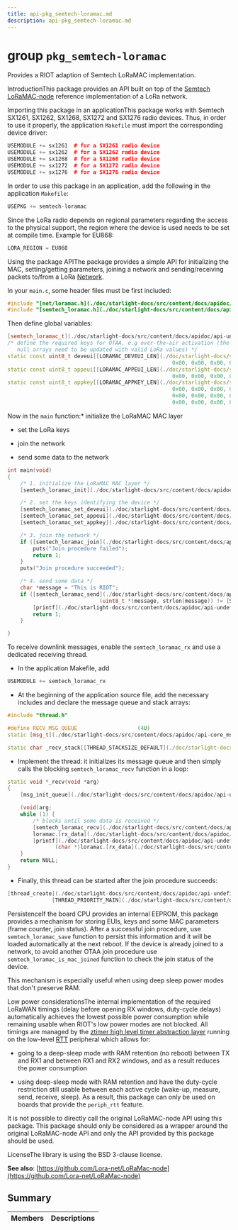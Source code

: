 ```yaml
---
title: api-pkg_semtech-loramac.md
description: api-pkg_semtech-loramac.md
---
```

# group `pkg_semtech-loramac` 

Provides a RIOT adaption of Semtech LoRaMAC implementation.

IntroductionThis package provides an API built on top of the [Semtech LoRaMAC-node](https://github.com/Lora-net/LoRaMac-node) reference implementation of a LoRa network.

Importing this package in an applicationThis package works with Semtech SX1261, SX1262, SX1268, SX1272 and SX1276 radio devices. Thus, in order to use it properly, the application `Makefile` must import the corresponding device driver: 
```cpp
USEMODULE += sx1261  # for a SX1261 radio device
USEMODULE += sx1262  # for a SX1262 radio device
USEMODULE += sx1268  # for a SX1268 radio device
USEMODULE += sx1272  # for a SX1272 radio device
USEMODULE += sx1276  # for a SX1276 radio device
```

In order to use this package in an application, add the following in the application `Makefile`: 
```cpp
USEPKG += semtech-loramac
```

Since the LoRa radio depends on regional parameters regarding the access to the physical support, the region where the device is used needs to be set at compile time. Example for EU868: 
```cpp
LORA_REGION = EU868
```

Using the package APIThe package provides a simple API for initializing the MAC, setting/getting parameters, joining a network and sending/receiving packets to/from a LoRa [Network](./doc/starlight-docs/src/content/docs/apidoc/api-pkg_paho_mqtt.md#structNetwork).

In your `main.c`, some header files must be first included: 
```cpp
#include "[net/loramac.h](./doc/starlight-docs/src/content/docs/apidoc/api-undefined.md#loramac_8h)"     /* core loramac definitions */
#include "[semtech_loramac.h](./doc/starlight-docs/src/content/docs/apidoc/api-undefined.md#semtech__loramac_8h)" /* package API */
```

Then define global variables: 
```cpp
[semtech_loramac_t](./doc/starlight-docs/src/content/docs/apidoc/api-undefined.md#structsemtech__loramac__t) loramac;  /* The loramac stack device descriptor */
/* define the required keys for OTAA, e.g over-the-air activation (the
   null arrays need to be updated with valid LoRa values) */
static const uint8_t deveui[[LORAMAC_DEVEUI_LEN](./doc/starlight-docs/src/content/docs/apidoc/api-undefined.md#group__net__loramac_1ga70fc848c906d0ffd5b7d40f6b56c6f69)] = { 0x00, 0x00, 0x00, 0x00, \
                                                    0x00, 0x00, 0x00, 0x00 };
static const uint8_t appeui[[LORAMAC_APPEUI_LEN](./doc/starlight-docs/src/content/docs/apidoc/api-undefined.md#group__net__loramac_1ga4f92f7a51ff00b67535b877f1309e4e1)] = { 0x00, 0x00, 0x00, 0x00, \
                                                    0x00, 0x00, 0x00, 0x00 };
static const uint8_t appkey[[LORAMAC_APPKEY_LEN](./doc/starlight-docs/src/content/docs/apidoc/api-undefined.md#group__net__loramac_1ga4044842cd3dfca9733ab144d8d1a6343)] = { 0x00, 0x00, 0x00, 0x00, \
                                                    0x00, 0x00, 0x00, 0x00, \
                                                    0x00, 0x00, 0x00, 0x00, \
                                                    0x00, 0x00, 0x00, 0x00 };
```

Now in the `main` function:* initialize the LoRaMAC MAC layer

* set the LoRa keys

* join the network

* send some data to the network

```cpp
int main(void)
{
    /* 1. initialize the LoRaMAC MAC layer */
    [semtech_loramac_init](./doc/starlight-docs/src/content/docs/apidoc/api-undefined.md#semtech__loramac_8h_1aa6e500cb5bf3afe2d45ecfc3b43f68fe)(&loramac);

    /* 2. set the keys identifying the device */
    [semtech_loramac_set_deveui](./doc/starlight-docs/src/content/docs/apidoc/api-undefined.md#semtech__loramac_8h_1a3f621621ffe38f3dc9f4f8931a711685)(&loramac, deveui);
    [semtech_loramac_set_appeui](./doc/starlight-docs/src/content/docs/apidoc/api-undefined.md#semtech__loramac_8h_1a94bf64c581eeb129948ed84168fed736)(&loramac, appeui);
    [semtech_loramac_set_appkey](./doc/starlight-docs/src/content/docs/apidoc/api-undefined.md#semtech__loramac_8h_1a9bbc0c8fea451102f2bebfe29fac802a)(&loramac, appkey);

    /* 3. join the network */
    if ([semtech_loramac_join](./doc/starlight-docs/src/content/docs/apidoc/api-undefined.md#semtech__loramac_8h_1a103f907189b45a8303c2b462797b52f9)(&loramac, [LORAMAC_JOIN_OTAA](./doc/starlight-docs/src/content/docs/apidoc/api-undefined.md#group__net__loramac_1gga0ec6851e0578ec1270e16e3faa54f4cda842a2cf228ae0d498a0c2425092aaeca)) != [SEMTECH_LORAMAC_JOIN_SUCCEEDED](./doc/starlight-docs/src/content/docs/apidoc/api-undefined.md#semtech__loramac_8h_1acbd3f41d6ec0844df2cf3023a41e3249adeb07e54826e0af30766731ecacab95f)) {
        puts("Join procedure failed");
        return 1;
    }
    puts("Join procedure succeeded");

    /* 4. send some data */
    char *message = "This is RIOT";
    if ([semtech_loramac_send](./doc/starlight-docs/src/content/docs/apidoc/api-undefined.md#semtech__loramac_8h_1a86f9839a9d80bddb15bb745922767e99)(&loramac,
                             (uint8_t *)message, strlen(message)) != [SEMTECH_LORAMAC_TX_DONE](./doc/starlight-docs/src/content/docs/apidoc/api-undefined.md#semtech__loramac_8h_1acbd3f41d6ec0844df2cf3023a41e3249a7228f456428873a7692c93d192db670b)) {
        [printf](./doc/starlight-docs/src/content/docs/apidoc/api-undefined.md#group__cpu__avr8__common__stdio__wrapper_1gad2eb277496af160238e7306fff780ad2)("Cannot send message '%s'\n", message);
        return 1;
    }

}
```

To receive downlink messages, enable the `semtech_loramac_rx` and use a dedicated receiving thread.

* In the application Makefile, add 
```cpp
USEMODULE += semtech_loramac_rx
```

* At the beginning of the application source file, add the necessary includes and declare the message queue and stack arrays: 
```cpp
#include "thread.h"

#define RECV_MSG_QUEUE                   (4U)
static [msg_t](./doc/starlight-docs/src/content/docs/apidoc/api-core_msg.md#structmsg__t) _recv_queue[RECV_MSG_QUEUE];

static char _recv_stack[[THREAD_STACKSIZE_DEFAULT](./doc/starlight-docs/src/content/docs/apidoc/api-undefined.md#thread__config_8h_1a713ebddc00581f4d415095cdbfd8791f)];
```

* Implement the thread: it initializes its message queue and then simply calls the blocking `semtech_loramac_recv` function in a loop: 
```cpp
static void *_recv(void *arg)
{
    [msg_init_queue](./doc/starlight-docs/src/content/docs/apidoc/api-undefined.md#group__core__msg_1ga480e6f32c8ab18579b62a890f3fda2cd)(_recv_queue, RECV_MSG_QUEUE);

    (void)arg;
    while (1) {
        /* blocks until some data is received */
        [semtech_loramac_recv](./doc/starlight-docs/src/content/docs/apidoc/api-undefined.md#semtech__loramac_8h_1a613004dd4b92feb21126e12e6d71a3bc)(&loramac);
        loramac.[rx_data](./doc/starlight-docs/src/content/docs/apidoc/api-undefined.md#structsemtech__loramac__t_1aca408c680431b6c860783f70d0a90e3a).[payload](./doc/starlight-docs/src/content/docs/apidoc/api-undefined.md#structsemtech__loramac__rx__data__t_1a49c1fbb22eca46d13bd2e073ab8c366e)[loramac.[rx_data](./doc/starlight-docs/src/content/docs/apidoc/api-undefined.md#structsemtech__loramac__t_1aca408c680431b6c860783f70d0a90e3a).[payload_len](./doc/starlight-docs/src/content/docs/apidoc/api-undefined.md#structsemtech__loramac__rx__data__t_1aa7f7bd85afcb31f8046759b5670b1101)] = 0;
        [printf](./doc/starlight-docs/src/content/docs/apidoc/api-undefined.md#group__cpu__avr8__common__stdio__wrapper_1gad2eb277496af160238e7306fff780ad2)("Data received: %s, port: %d\n",
               (char *)loramac.[rx_data](./doc/starlight-docs/src/content/docs/apidoc/api-undefined.md#structsemtech__loramac__t_1aca408c680431b6c860783f70d0a90e3a).[payload](./doc/starlight-docs/src/content/docs/apidoc/api-undefined.md#structsemtech__loramac__rx__data__t_1a49c1fbb22eca46d13bd2e073ab8c366e), loramac.[rx_data](./doc/starlight-docs/src/content/docs/apidoc/api-undefined.md#structsemtech__loramac__t_1aca408c680431b6c860783f70d0a90e3a).[port](./doc/starlight-docs/src/content/docs/apidoc/api-undefined.md#structsemtech__loramac__rx__data__t_1ad28f25f98e9831a3c9c401e15494fbd9));
    }
    return NULL;
}
```

* Finally, this thread can be started after the join procedure succeeds: 
```cpp
[thread_create](./doc/starlight-docs/src/content/docs/apidoc/api-undefined.md#group__core__thread_1ga7e0403a9aa86ce0ec136f6b069d4434a)(_recv_stack, sizeof(_recv_stack),
              [THREAD_PRIORITY_MAIN](./doc/starlight-docs/src/content/docs/apidoc/api-undefined.md#thread__config_8h_1ac57374d1c51374ebf95d9679281af818) - 1, 0, _recv, NULL, "recv thread");
```

PersistenceIf the board CPU provides an internal EEPROM, this package provides a mechanism for storing EUIs, keys and some MAC parameters (frame counter, join status). After a successful join procedure, use `semtech_loramac_save` function to persist this information and it will be loaded automatically at the next reboot. If the device is already joined to a network, to avoid another OTAA join procedure use `semtech_loramac_is_mac_joined` function to check the join status of the device.

This mechanism is especially useful when using deep sleep power modes that don't preserve RAM.

Low power considerationsThe internal implementation of the required LoRaWAN timings (delay before opening RX windows, duty-cycle delays) automatically achieves the lowest possible power consumption while remaining usable when RIOT's low power modes are not blocked. All timings are managed by the [ztimer high level timer abstraction layer](./doc/starlight-docs/src/content/docs/apidoc/api-undefined.md#group__sys__ztimer) running on the low-level [RTT](./doc/starlight-docs/src/content/docs/apidoc/api-undefined.md#group__drivers__periph__rtt) peripheral which allows for:

* going to a deep-sleep mode with RAM retention (no reboot) between TX and RX1 and between RX1 and RX2 windows, and as a result reduces the power consumption

* using deep-sleep mode with RAM retention and have the duty-cycle restriction still usable between each active cycle (wake-up, measure, send, receive, sleep). As a result, this package can only be used on boards that provide the `periph_rtt` feature.

It is not possible to directly call the original LoRaMAC-node API using this package. This package should only be considered as a wrapper around the original LoRaMAC-node API and only the API provided by this package should be used.

LicenseThe library is using the BSD 3-clause license.

**See also**: [https://github.com/Lora-net/LoRaMac-node](https://github.com/Lora-net/LoRaMac-node)

## Summary

 Members                        | Descriptions                                
--------------------------------|---------------------------------------------

